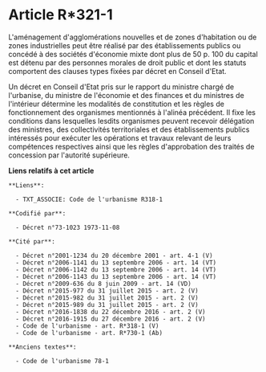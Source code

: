 # Article R*321-1

L'aménagement d'agglomérations nouvelles et de zones d'habitation ou de zones industrielles peut être réalisé par des
établissements publics ou concédé à des sociétés d'économie mixte dont plus de 50 p. 100 du capital est détenu par des
personnes morales de droit public et dont les statuts comportent des clauses types fixées par décret en Conseil d'Etat.

Un décret en Conseil d'Etat pris sur le rapport du ministre chargé de l'urbanise, du ministre de l'économie et des finances
et du ministres de l'intérieur détermine les modalités de constitution et les règles de fonctionnement des organismes
mentionnés à l'alinéa précédent. Il fixe les conditions dans lesquelles lesdits organismes peuvent recevoir délégation des
ministres, des collectivités territoriales et des établissements publics intéressés pour exécuter les opérations et travaux
relevant de leurs compétences respectives ainsi que les règles d'approbation des traités de concession par l'autorité
supérieure.

**Liens relatifs à cet article**

	**Liens**:

	  - TXT_ASSOCIE: Code de l'urbanisme R318-1

	**Codifié par**:

	  - Décret n°73-1023 1973-11-08

	**Cité par**:

	  - Décret n°2001-1234 du 20 décembre 2001 - art. 4-1 (V)
	  - Décret n°2006-1141 du 13 septembre 2006 - art. 14 (VT)
	  - Décret n°2006-1142 du 13 septembre 2006 - art. 14 (VT)
	  - Décret n°2006-1143 du 13 septembre 2006 - art. 14 (VT)
	  - Décret n°2009-636 du 8 juin 2009 - art. 14 (VD)
	  - Décret n°2015-977 du 31 juillet 2015 - art. 2 (V)
	  - Décret n°2015-982 du 31 juillet 2015 - art. 2 (V)
	  - Décret n°2015-989 du 31 juillet 2015 - art. 2 (V)
	  - Décret n°2016-1838 du 22 décembre 2016 - art. 2 (V)
	  - Décret n°2016-1915 du 27 décembre 2016 - art. 2 (V)
	  - Code de l'urbanisme - art. R*318-1 (V)
	  - Code de l'urbanisme - art. R*730-1 (Ab)

	**Anciens textes**:

	  - Code de l'urbanisme 78-1
